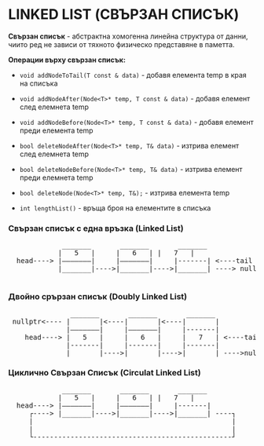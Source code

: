 # LINKED LIST (СВЪРЗАН СПИСЪК)

**Свързан списък** - абстрактна хoмогенна линейна структура от данни, чиито ред не зависи от тяхното физическо представяне в паметта.</br>

**Операции върху свързан списък:**
+ `void addNodeToTail(T const & data)` - добавя елемента temp в края на списъка
+ `void addNodeAfter(Node<T>* temp, T const & data)` - добавя елемент след елемнета temp 
+ `void addNodeBefore(Node<T>* temp, T const & data)` - добавя елемент преди елемента temp

+ `bool deleteNodeAfter(Node<T>* temp, T& data)` - изтрива елемент след елемнета temp 
+ `bool deleteNodeBefore(Node<T>* temp, T& data)` - изтрива елемент преди елемнета temp 
+ `bool deleteNode(Node<T>* temp, T&);` - изтрива елемента temp

+ `int lengthList()` - връща броя на елементите в списъка

### Свързан списък с една връзка (Linked List)
<pre>
             _______	   _______       _______
            |   5   |     |   6   |	|   7   |	    
  head----> |–––––––|     |–––––––|     |-------| <----tail 
            |_______|---->|_______|---->|_______| ----> nullptr         
      
</pre> 

### Двойно срързан списък (Doubly Linked List)
<pre>
               _______	     _______       _______
 nullptr<---- |       |<----|       |<----|       |
              |–––––––|     |–––––––|     |-------| 
    head----> |   5   |     |   6   |     |   7   | <----tail
              |-------|     |-------|     |-------|
              |_______|---->|_______|---->|_______| ---->nullptr
</pre> 

### Циклично Свързан Списък (Circulat Linked List)

<pre>
             _______	   _______       _______
            |   5   |     |   6   |	|   7   |	    
  head----> |–––––––|     |–––––––|     |-------| 
     ┌----> |_______|---->|_______|---->|_______| ----┐
     |                                                |
     |                                                |
     └------------------------------------------------┘
</pre> 

